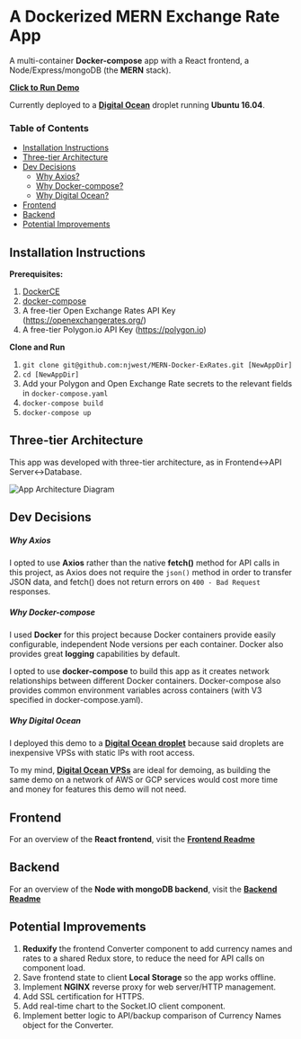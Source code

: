 # A Dockerized MERN Exchange Rate App

A multi-container **Docker-compose** app with a React frontend, a Node/Express/mongoDB (the **MERN** stack).

[**Click to Run Demo**](http://128.199.130.212:5000)

Currently deployed to a [**Digital Ocean**](https://m.do.co/c/977d7ae68b56) droplet running **Ubuntu 16.04**.


### Table of Contents

+ [Installation Instructions](#installation-instructions)
+ [Three-tier Architecture](#three-tier-architecture)
+ [Dev Decisions](#dev-decisions)
  + [Why Axios?](#why-axios)
  + [Why Docker-compose?](#why-docker-compose)
  + [Why Digital Ocean?](#why-digital-ocean)
+ [Frontend](#frontend)
+ [Backend](#backend)
+ [Potential Improvements](#potential-improvements)


## Installation Instructions
**Prerequisites:**
1. [DockerCE](https://www.docker.com/community-edition)  
2. [docker-compose](https://docs.docker.com/compose/install/)
3. A free-tier Open Exchange Rates API Key (https://openexchangerates.org/)
4. A free-tier Polygon.io API Key (https://polygon.io)

**Clone and Run**
1. `git clone git@github.com:njwest/MERN-Docker-ExRates.git [NewAppDir]`
2. `cd [NewAppDir]`
3. Add your Polygon and Open Exchange Rate secrets to the relevant fields in `docker-compose.yaml`
3. `docker-compose build`
4. `docker-compose up`


## Three-tier Architecture

This app was developed with three-tier architecture, as in Frontend<->API Server<->Database.

![App Architecture Diagram](https://github.com/njwest/MERN-Docker-ExRates/blob/master/3-tier-diagram.png "App Architecture Diagram")


## Dev Decisions

##### Why Axios

I opted to use **Axios** rather than the native **fetch()** method for API calls in this project, as Axios does not require the `json()` method in order to transfer JSON data, and fetch() does not return errors on `400 - Bad Request` responses.

##### Why Docker-compose

I used **Docker** for this project because Docker containers provide easily configurable, independent Node versions per each container. Docker also provides great **logging** capabilities by default.

I opted to use **docker-compose** to build this app as it creates network relationships between different Docker containers. Docker-compose also provides common environment variables across containers (with V3 specified in docker-compose.yaml).

##### Why Digital Ocean

I deployed this demo to a [**Digital Ocean droplet**](https://m.do.co/c/977d7ae68b56) because said droplets are inexpensive VPSs with static IPs with root access.

To my mind, [**Digital Ocean VPSs**](https://m.do.co/c/977d7ae68b56) are ideal for demoing, as building the same demo on a network of AWS or GCP services would cost more time and money for features this demo will not need.


## Frontend

For an overview of the **React frontend**, visit the [**Frontend Readme**](https://github.com/njwest/MERN-Docker-ExRates/tree/master/frontend#frontend-with-react)


## Backend

For an overview of the **Node with mongoDB backend**, visit the [**Backend Readme**](https://github.com/njwest/MERN-Docker-ExRates/tree/master/backend#backend-with-node-and-mongodb)


## Potential Improvements

1. **Reduxify** the frontend Converter component to add currency names and rates to a shared Redux store, to reduce the need for API calls on component load.
2. Save frontend state to client **Local Storage** so the app works offline.
3. Implement **NGINX** reverse proxy for web server/HTTP management.
4. Add SSL certification for HTTPS.
5. Add real-time chart to the Socket.IO client component.
6. Implement better logic to API/backup comparison of Currency Names object for the Converter.
